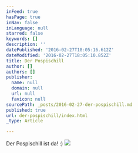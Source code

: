 ```yaml
---
inFeed: true
hasPage: true
inNav: false
inLanguage: null
starred: false
keywords: []
description: ''
datePublished: '2016-02-27T18:05:16.612Z'
dateModified: '2016-02-27T18:05:10.852Z'
title: Der Pospischill
author: []
authors: []
publisher:
  name: null
  domain: null
  url: null
  favicon: null
sourcePath: _posts/2016-02-27-der-pospischill.md
published: true
url: der-pospischill/index.html
_type: Article

---
```

Der Pospischill ist da! :)
![](https://the-grid-user-content.s3-us-west-2.amazonaws.com/ded44ceb-5ad2-4e8e-81cb-660bc654420f.JPG)